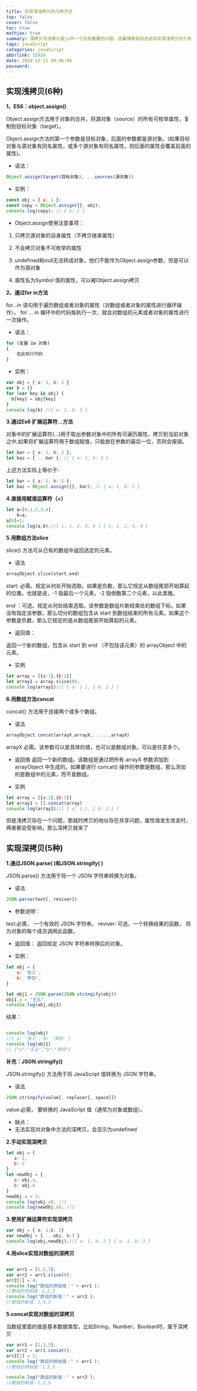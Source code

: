 ```yaml
---
title: 实现深浅拷贝的几种方式
top: false
cover: false
toc: true
mathjax: true
summary: 深拷贝与浅拷贝是js中一个比较重要的问题，这篇博客我将总结实现深浅拷贝的几种方式。
tags: javaScript
categories: javaScript
abbrlink: 32924
date: 2020-12-21 09:46:04
password:
---
```



## 实现浅拷贝(6种)

**1、ES6：object.assign()**

 Object.assign方法用于对象的合并，将源对象（source）的所有可枚举属性，复制到目标对象（target）。

Object.assign方法的第一个参数是目标对象，后面的参数都是源对象。(如果目标对象与源对象有同名属性，或多个源对象有同名属性，则后面的属性会覆盖前面的属性)。

* 语法：

```js
Object.assign(target(目标对象), ...sources(源对象))
```

* 实例：

```js
const obj = { a: 1 };
const copy = Object.assign({}, obj);
console.log(copy); // { a: 1 }
```

* Object.assign使用注意事项：

1. 只拷贝源对象的自身属性（不拷贝继承属性）
2. 不会拷贝对象不可枚举的属性

3. undefined和null无法转成对象，他们不能作为Object.assign参数，但是可以作为源对象
4. 属性名为Symbol 值的属性，可以被Object.assign拷贝


**2、通过for in方法**

for...in 语句用于遍历数组或者对象的属性（对数组或者对象的属性进行循环操作）。
for ... in 循环中的代码每执行一次，就会对数组的元素或者对象的属性进行一次操作。

* 语法：
```js
for (变量 in 对象)
{
    在此执行代码
}
```
* 实例：
```js
var obj = { a: 1, b: 2 }
var b = {}
for (var key in obj) {
  b[key] = obj[key]
}
console.log(b) //{ a: 1, b: 2 }
```

**3.通过Es6 扩展运算符...方法**

对象中的扩展运算符(...)用于取出参数对象中的所有可遍历属性，拷贝到当前对象之中,如果将扩展运算符用于数组赋值，只能放在参数的最后一位，否则会报错。


```js
let bar = { a: 1, b: 2 };
let baz = { ...bar }; // { a: 1, b: 2 }

```

上述方法实际上等价于:

```js
let bar = { a: 1, b: 2 };
let baz = Object.assign({}, bar); // { a: 1, b: 2 }
```


**4.直接用赋值运算符（=）**

```js
let a=[0,1,2,3,4],
    b=a;
a[0]=1;
console.log(a,b);//[ 1, 1, 2, 3, 4 ] [ 1, 1, 2, 3, 4 ]

```

**5.用数组方法slice**

slice() 方法可从已有的数组中返回选定的元素。

* 语法

```js
arrayObject.slice(start,end)
```


start:	必需。规定从何处开始选取。如果是负数，那么它规定从数组尾部开始算起的位置。也就是说，-1 指最后一个元素，-2 指倒数第二个元素，以此类推。

end	：可选。规定从何处结束选取。该参数是数组片断结束处的数组下标。如果没有指定该参数，那么切分的数组包含从 start 到数组结束的所有元素。如果这个参数是负数，那么它规定的是从数组尾部开始算起的元素。

* 返回值：

返回一个新的数组，包含从 start 到 end （不包括该元素）的 arrayObject 中的元素。

* 实例

```js
let array = [{a:1},{b:2}]
let array1 = array.slice(0);
console.log(array1)//[ { a: 1 }, { b: 2 } ]

```

**6.用数组方法concat**

concat() 方法用于连接两个或多个数组。

* 语法

```js
arrayObject.concat(arrayX,arrayX,......,arrayX)
```

arrayX	必需。该参数可以是具体的值，也可以是数组对象。可以是任意多个。

* 返回值
返回一个新的数组。该数组是通过把所有 arrayX 参数添加到 arrayObject 中生成的。如果要进行 concat() 操作的参数是数组，那么添加的是数组中的元素，而不是数组。


* 实例

```js
let array = [{a:1},{b:2}]
let array1 = [].concat(array)
console.log(array1)//[ { a: 1 }, { b: 2 } ]

```
但是浅拷贝存在一个问题，那就时拷贝的地址存在共享问题，属性值发生改变时，两者都会受影响，那么深拷贝就来了

## 实现深拷贝(5种)


**1.通过JSON.parse( )和JSON.stringify( )**

JSON.parse() 方法用于将一个 JSON 字符串转换为对象。

* 语法
 ```js
JSON.parse(text[, reviver])
```
* 参数说明：

text:必需， 一个有效的 JSON 字符串。
reviver: 可选，一个转换结果的函数， 将为对象的每个成员调用此函数。

* 返回值：
返回给定 JSON 字符串转换后的对象。


* 实例：


```js
let obj = {
	a: '张三',
	b: '李四',
}

let obj1 = JSON.parse(JSON.stringify(obj))
obj1.a = "王五"
console.log(obj,obj1)
``` 
结果：
```js

console.log(obj) 
//{ a: '张三', b: '李四' } 
console.log(obj1) 
// {"a":"王五","b":"李四"}
```

**补充：JSON.stringify()**

JSON.stringify() 方法用于将 JavaScript 值转换为 JSON 字符串。

* 语法
  
```js
JSON.stringify(value[, replacer[, space]])
```
value:必需， 要转换的 JavaScript 值（通常为对象或数组）。


* 缺点：
*  无法实现对对象中方法的深拷贝，会显示为undefined


**2.手动实现深拷贝**

```js
let obj = {
   a: 1,
   b: 2
}
let newObj = {
   a: obj.a,
   b: obj.b
}
newObj.a = 3;
console.log(obj.a); //1
console.log(newObj.a); //3

```

**3.使用扩展运算符实现深拷贝**

```js
var obj = { a: 1,b: 2}
var newObj = { ...obj, b:3 }
console.log(obj,newObj);//{ a: 1, b: 2 } { a: 1, b: 3 }
```

**4.用slice实现对数组的深拷贝**

```js

var arr1 = [1,2,3]; 
var arr2 = arr1.slice(0);
arr2[1] = 4;
console.log("数组的原始值：" + arr1 );
//数组的原始值：1,2,3
console.log("数组的新值：" + arr2 );
//数组的新值：1,4,3
```
**5.concat实现对数组的深拷贝**

当数组里面的值是基本数据类型，比如String，Number，Boolean时，属于深拷贝

```js
var arr1 = [1,3,5];
var arr2 = arr1.concat();
arr2[1] = 2;
console.log("数组的原始值：" + arr1 );
//数组的原始值：1,3,5

console.log("数组的新值：" + arr2 );
//数组的新值：1,2,5

```
